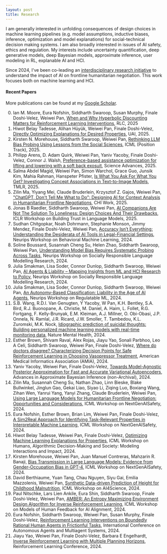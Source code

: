 ```yaml
---
layout: post
title: Research
---
```


I am generally interested in unfolding consequences of design choices in machine learning pipelines (e.g. model assumptions, inductive biases, inference, optimization and model explanations) for social-technical decision making systems. I am also broadly interested in issues of AI safety, ethics and regulation. My interests include uncertainty quantification, deep generative models, deep Bayesian models, approximate inference, user modeling in RL, explanable AI and HCI.

Since 2024, I've been co-leading an [interdisciplinary research initiative](https://dtak.github.io/Negotiation/) to understand the impact of AI on frontline humanitarian negotiation. This work focuses both on machine learning and HCI.

#### Recent Papers
More publications can be found at my [Google Scholar](https://scholar.google.com/citations?hl=en&user=4mmuvFgAAAAJ&view_op=list_works&gmla=AJsN-F5bL3dw5jD4ejRi0SQ1tJXKMOrJkd9TtZbRMr24y-EezVDMPWVHzUwilBE7qF37B1QmCs7fz05isA26H-4MVgtEUf3q4_IU2HZpxC53Tat-3o4fnog).


0. Ian M. Moore, Eura Nofshin, Siddharth Swaroop, Susan Murphy, Finale Doshi-Velez, Weiwei Pan, [When and Why Hyperbolic Discounting Matters for Reinforcement Learning Interventions](https://openreview.net/forum?id=kbFxSZUIwZ&referrer=%5Bthe%20profile%20of%20Susan%20Murphy%5D(%2Fprofile%3Fid%3D~Susan_Murphy1)), RLC, 2025
0. Hiwot Belay Tadesse, Alihan Hüyük, Weiwei Pan, Finale Doshi-Velez, [Directly Optimizing Explanations for Desired Properties](https://arxiv.org/abs/2410.23880), UAI, 2025.
1. Kirsten N. Morehouse, Siddharth Swaroop, Weiwei Pan, [Rethinking LLM Bias Probing Using Lessons from the Social Sciences](https://arxiv.org/abs/2503.00093), ICML (Position Track), 2025.
2. Philipp Arens, D. Adam Quirk, Weiwei Pan, Yaniv Yacoby, Finale Doshi-Velez, Connor J. Walsh, [Preference-based assistance optimization for lifting and lowering with a soft back exosuit](https://www.science.org/doi/10.1126/sciadv.adu2099), Science Advances, 2025.
3. Salma Abdel Magid, Weiwei Pan, Simon Warchol, Grace Guo, Junsik Kim, Mahia Rahman, Hanspeter Pfister, [Is What You Ask For What You Get? Investigating Concept Associations in Text-to-Image Models](https://arxiv.org/abs/2410.04634), TMLR, 2025.
4. Zilin Ma, Yiyang Mei, Claude Bruderlein, Krzysztof Z. Gajos, Weiwei Pan, ["ChatGPT, Don't Tell Me What to Do": Designing AI for Context Analysis in Humanitarian Frontline Negotiations](https://arxiv.org/abs/2410.09139), CHI Work, 2025.
5. Jonas B Raedler, Siddharth Swaroop, Weiwei Pan, [AI Companions Are Not The Solution To Loneliness: Design Choices And Their Drawbacks](), ICLR Workshop on Building Trust in Language Models, 2025.
6. Sudhan Chitgopkar, Noah Dohrmann, Stephanie Monson, Jimmy Mendez, Finale Doshi-Velez, Weiwei Pan, [Accuracy Isn’t Everything: Understanding the Desiderata of AI Tools in Legal-Financial Settings](), Neurips Workshop on Behavioral Machine Learning, 2024.
7. Soline Boussard, Susannah Cheng Su, Helen Zhao, Siddharth Swaroop, Weiwei Pan, [Understanding Model Bias Requires Systematic Probing Across Tasks](), Neurips Workshop on Socially Responsible Language Modelling Research, 2024.
8. Julia Smakman, Lisa Soder, Connor Dunlop, Siddharth Swaroop, Weiwei Pan, [AI Agents & Liability – Mapping Insights from ML and HCI Research to Policy](), Neurips Workshop on Socially Responsible Language Modelling Research, 2024.
9. Julia Smakman, Lisa Soder, Connor Dunlop, Siddharth Swaroop, Weiwei Pan, [An Autonomy-Based Classification: Liability in the Age of AI Agents](), Neurips Workshop on Regulatable ML, 2024.
10. S.B. Wang, R.D.I. Van Genugten, Y Yacoby, W Pan, K.H. Bentley, S.A. Bird, R.J. Buonopane, A. Christie, M. Daniel, A. Haim, L. Follet, R.G. Fortgang, F. Kelly-Brunyak, E.M. Kleiman, A.J. Millner, O. Obi-Obasi, J.P. Onnela, N. Ramlal, J.R. Ricard, J.W. Smoller, T. Tambedou, K.L. Zuromski, M.K. Nock, [Idiographic prediction of suicidal thoughts: Building personalized machine learning models with real-time monitoring data](https://links.springernature.com/f/a/33beh0U8tFU0eTR2LjcIJQ~~/AABE5gA~/RgRo_LwxP0SjaHR0cHM6Ly93d3cubmF0dXJlLmNvbS9hcnRpY2xlcy9zNDQyMjAtMDI0LTAwMzM1LXc_dXRtX3NvdXJjZT1yY3RfY29uZ3JhdGVtYWlsdCZ1dG1fbWVkaXVtPWVtYWlsJnV0bV9jYW1wYWlnbj1ub25vYV8yMDI0MTAyNCZ1dG1fY29udGVudD0xMC4xMDM4L3M0NDIyMC0wMjQtMDAzMzUtd1cDc3BjQgpnEjE3GmfNrVPkUhVzaGlybGV5LndhbmdAeWFsZS5lZHVYBAAAByw~), Nature Mental Health, 2024.  
11. Esther Brown, Shivam Raval, Alex Rojas, Jiayu Yao, Sonali Parbhoo, Leo A Celi, Siddharth Swaroop, Weiwei Pan, Finale Doshi-Velez, [Where do doctors disagree? Characterizing  Decision Points for Safe Reinforcement Learning in Choosing Vasopressor Treatment](), American Medical Informatics Association (AMIA), 2024. 
12. Yaniv Yacoby, Weiwei Pan, Finale Doshi-Velez, [Towards Model-Agnostic Posterior Approximation for Fast and Accurate Variational Autoencoders](https://arxiv.org/pdf/2403.08941), Advances in Approximate Bayesian Inference (non-Archival), 2024.
13. Zilin Ma, Susannah Cheng Su, Nathan Zhao, Linn Bieske, Blake Bullwinkel, Jinglun Gao, Gekai Liao, Siyao Li, Ziqing Luo, Boxiang Wang, Zihan Wen, Yanrui Yang, Yanyi Zhang, Claude Bruderlein, Weiwei Pan, [Using Large Language Models for Humanitarian Frontline Negotiation: Opportunities and Considerations](https://arxiv.org/pdf/2405.20195), ICML Workshop on NextGenAISafety, 2024.
14. Eura Nofshin, Esther Brown, Brian Lim, Weiwei Pan, Finale Doshi-Velez, [A Sim2Real Approach for Identifying Task-Relevant Properties in Interpretable Machine Learning](https://arxiv.org/pdf/2406.00116), ICML Workshop on NextGenAISafety, 2024.
15. Hiwot Belay Tadesse, Weiwei Pan, Finale Doshi-Velez, [Optimizing Machine Learning Explanations for Properties](https://openreview.net/pdf?id=yOBqCJ1hel), ICML Workshop on Humans, Algorithmic Decision-Making and Society: Modeling Interactions and Impact, 2024.
16. Kirsten Morehouse, Weiwei Pan, Juan Manuel Contreras, Mahzarin R. Banaji, [Bias Transmission in Large Language Models: Evidence from Gender-Occupation Bias in GPT-4](https://openreview.net/pdf?id=Fg6qZ28Jym), ICML Workshop on NextGenAISafety, 2024.
17. David Berthiaume, Yuan Tang, Chau Nguyen, Siyu Gai, Emilia Mazzolenis, Weiwei Pan, [Synthetic Data-driven Prediction of Height for Childhood Malnutrition](https://openreview.net/pdf?id=rTWqnFiKrv), ICML Workshop on AI4Science, 2024.
18. Paul Nitschke, Lars Lien Ankile, Eura Shin, Siddharth Swaroop, Finale Doshi-Velez, Weiwei Pan, [AMBER: An Entropy Maximizing Environment Design Algorithm for Inverse Reinforcement Learning](https://openreview.net/pdf?id=diGbG37AxC), ICML Workshop on Models of Human Feedback for AI Alignment, 2024.
19. Eura Nofshin, Siddharth Swaroop, Weiwei Pan, Susan Murphy, Finale Doshi-Velez, [Reinforcement Learning Interventions on Boundedly Rational Human Agents in Frictionful Tasks](https://arxiv.org/pdf/2401.14923), International Conference on Autonomous Agents and Multiagent Systems, 2024.
20. Jiayu Yao, Weiwei Pan, Finale Doshi-Velez, Barbara E Engelhardt, [Inverse Reinforcement Learning with Multiple Planning Horizons](), Reinforcement Learning Conference, 2024.
